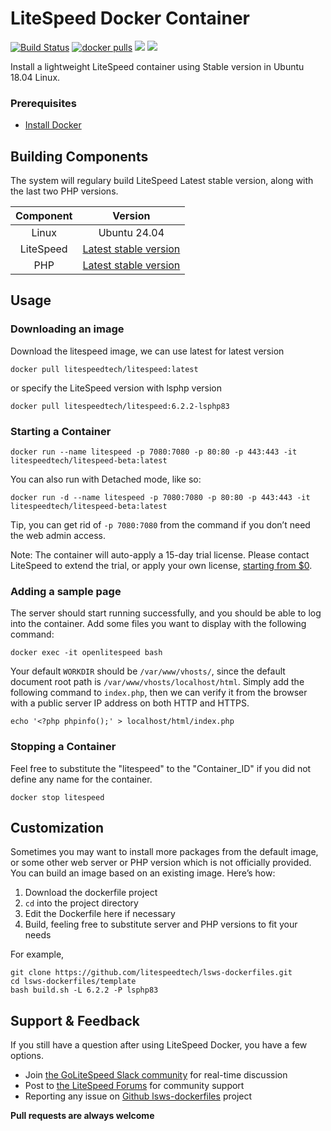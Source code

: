 # LiteSpeed Docker Container
[![Build Status](https://github.com/litespeedtech/lsws-dockerfiles/workflows/docker-build/badge.svg)](https://hub.docker.com/r/litespeedtech/litespeed)
[![docker pulls](https://img.shields.io/docker/pulls/litespeedtech/litespeed?style=flat&color=blue)](https://hub.docker.com/r/litespeedtech/litespeed) 
[<img src="https://img.shields.io/badge/slack-LiteSpeed-blue.svg?logo=slack">](litespeedtech.com/slack) 
[<img src="https://img.shields.io/twitter/follow/litespeedtech.svg?label=Follow&style=social">](https://twitter.com/litespeedtech)

Install a lightweight LiteSpeed container using Stable version in Ubuntu 18.04 Linux.

### Prerequisites
*  [Install Docker](https://www.docker.com/)

## Building Components
The system will regulary build LiteSpeed Latest stable version, along with the last two PHP versions.

|Component|Version|
| :-------------: | :-------------: |
|Linux|Ubuntu 24.04|
|LiteSpeed|[Latest stable version](https://www.litespeedtech.com/products/litespeed-web-server/download)|
|PHP|[Latest stable version](http://rpms.litespeedtech.com/debian/)|

## Usage
### Downloading an image
Download the litespeed image, we can use latest for latest version
```
docker pull litespeedtech/litespeed:latest
```
or specify the LiteSpeed version with lsphp version
```
docker pull litespeedtech/litespeed:6.2.2-lsphp83
```
### Starting a Container
```
docker run --name litespeed -p 7080:7080 -p 80:80 -p 443:443 -it litespeedtech/litespeed-beta:latest
```
You can also run with Detached mode, like so:
```
docker run -d --name litespeed -p 7080:7080 -p 80:80 -p 443:443 -it litespeedtech/litespeed-beta:latest
```
Tip, you can get rid of `-p 7080:7080` from the command if you don’t need the web admin access.  

Note: The container will auto-apply a 15-day trial license. Please contact LiteSpeed to extend the trial, or apply your own license, [starting from $0](https://www.litespeedtech.com/pricing).

### Adding a sample page
The server should start running successfully, and you should be able to log into the container. Add some files you want to display with the following command:
```
docker exec -it openlitespeed bash
```
Your default `WORKDIR` should be `/var/www/vhosts/`, since the default document root path is `/var/www/vhosts/localhost/html`. Simply add the following command to `index.php`, then we can verify it from the browser with a public server IP address on both HTTP and HTTPS. 
```
echo '<?php phpinfo();' > localhost/html/index.php
```

### Stopping a Container
Feel free to substitute the "litespeed" to the "Container_ID" if you did not define any name for the container.
```
docker stop litespeed
```

## Customization
Sometimes you may want to install more packages from the default image, or some other web server or PHP version which is not officially provided. You can build an image based on an existing image. Here’s how:
  1. Download the dockerfile project 
  2. `cd` into the project directory
  3. Edit the Dockerfile here if necessary
  4. Build, feeling free to substitute server and PHP versions to fit your needs 

For example,
```
git clone https://github.com/litespeedtech/lsws-dockerfiles.git
cd lsws-dockerfiles/template
bash build.sh -L 6.2.2 -P lsphp83
```

## Support & Feedback
If you still have a question after using LiteSpeed Docker, you have a few options.
* Join [the GoLiteSpeed Slack community](https://litespeedtech.com/slack/) for real-time discussion
* Post to [the LiteSpeed Forums](https://www.litespeedtech.com/support/forum/) for community support
* Reporting any issue on [Github lsws-dockerfiles](https://github.com/litespeedtech/lsws-dockerfiles/issues) project

**Pull requests are always welcome** 